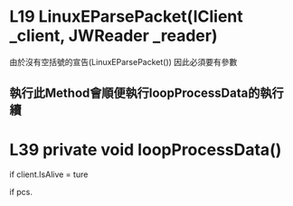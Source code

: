 # L19 LinuxEParsePacket(IClient _client, JWReader _reader)
由於沒有空括號的宣告(LinuxEParsePacket()) 因此必須要有參數
## 執行此Method會順便執行loopProcessData的執行續

# L39 private void loopProcessData()
if client.IsAlive = ture
 
 if pcs.
